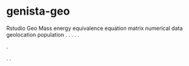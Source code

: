 # genista-geo
Rstudio Geo Mass energy equivalence equation matrix numerical data geolocation population
.
.
.
.
.




.






















.
.
